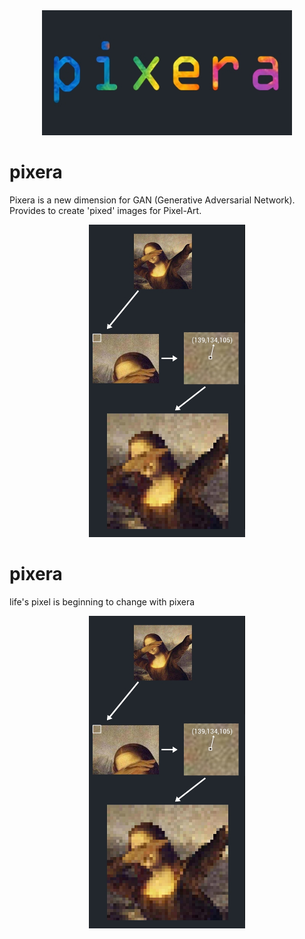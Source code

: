 <a name="logo"/>
<div align="center">
<a href="https://github.com/AlicanAKCA/pixera" target="_blank">
<img src="img/logo.jpg" alt="" width="400" height="200"></img>
</a>
</div>

# pixera
Pixera is a new dimension for GAN (Generative Adversarial Network). Provides to create 'pixed' images for Pixel-Art. 

<a name="initial"/>
<div align="center">
<a href="https://github.com/AlicanAKCA/pixera" target="_blank">
<img src="img/initial.jpg" alt="" width="250" height="500"></img>
</a>
</div>


# pixera
life's pixel is beginning to change with pixera

<a name="logo"/>
<div align="center">
<a href="https://github.com/AlicanAKCA/pixera" target="_blank">
<img src="img/initial.jpg" alt="" width="250" height="500"></img>
</a>
</div>
